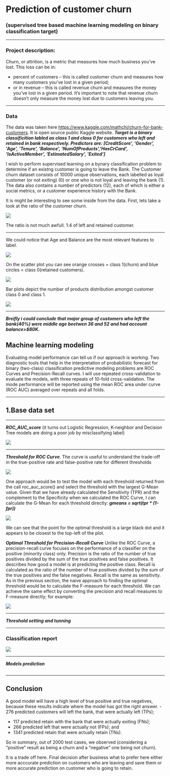 # Prediction of customer churn
### (supervised tree based machine learning modeling on binary classification target) 

---

### Project description:
Churn, or attrition, is a metric that measures how much business you’ve lost. This loss can be in:
- percent of customers – this is called customer churn and measures how many customers you’ve lost in a given period;
- or in revenue – this is called revenue churn and measures the money you’ve lost in a given period. It’s important to note that revenue churn doesn’t only measure the money lost due to customers leaving you. 

---

### Data

The data was taken here https://www.kaggle.com/mathchi/churn-for-bank-customers. It is open source public Kaggle website.
***Target is a binary classificition labled as class 1 and class 0 for customers who left and retained in bank respectively. Predictors are: [CreditScore', 'Gender', 'Age', 'Tenure', 'Balance', 'NumOfProducts','HasCrCard', 'IsActiveMember', 'EstimatedSalary', 'Exited']***
       

I wish to perform supervised learning on a bynary classification problem to determine if an existng customer is going to leave the Bank. The Customer churn dataset consists of 10000 unique observations, each labelled as loyal customer (or not exiting) (0) or one who is not loyal and leaving the bank (1). The data also contains a number of predictors (12), each of which is either a social  metrics, or a customer experience history with the Bank.

It is might be interesting to see some inside from the data. First, lets take a look at the ratio of the customer churn.

![](https://github.com/evgenygrobov/Customer-churn-prediction/blob/main/images/pie_chart.png)


The ratio is not much awfull. 1:4 of left and retained customer. 

---

We could notice that Age and Balance are the most relevant features to label.

![](https://github.com/evgenygrobov/Customer-churn-prediction/blob/main/images/correl.png)

On the scatter plot you can see orange crosses = class 1(churn) and blue circles = class 0(retained customers).

![](https://github.com/evgenygrobov/Customer-churn-prediction/blob/main/images/AGE%7CBalance.png)

Bar plots depict the number of products distribution amongst customer class 0 and class 1.

![](https://github.com/evgenygrobov/Customer-churn-prediction/blob/main/images/Custome%7CProducts.png)

---

***Breifly i could conclude that major group of customers who left the bank(40%) were middle age beetwen 36 and 52 and had account balance>$80K.***


## Machine learning modeling

Evaluating model performance can tell us if our approach is working. Two diagnostic tools that help in the interpretation of probabilistic forecast for binary (two-class) classification predictive modeling problems are ROC Curves and Precision-Recall curves.
I will use repeated cross-validation to evaluate the models, with three repeats of 10-fold cross-validation. The mode performance will be reported using the mean ROC area under curve (ROC AUC) averaged over repeats and all folds.

---

## 1.Base data set

---

***ROC_AUC_score*** (it turns out Logistic Regression, K-neighbor and Decision Tree models are doing a poor job by misclassifying label)


![](https://github.com/evgenygrobov/Customer-churn-prediction/blob/main/images/ROC_allmodel.png)

---

***Threshold for ROC Curve***. The curve is useful to understand the trade-off in the true-positive rate and false-positive rate for different thresholds


![](https://github.com/evgenygrobov/Customer-churn-prediction/blob/main/images/ROCbest.png)


One approach would be to test the model with each threshold returned from the call roc_auc_score() and select the threshold with the largest G-Mean value. Given that we have already calculated the Sensitivity (TPR) and the complement to the Specificity when we calculated the ROC Curve, I can calculate the G-Mean for each threshold directly: ***gmeans = sqrt(tpr * (1-fpr))***

![](https://github.com/evgenygrobov/Customer-churn-prediction/blob/main/images/ROCbestzoom.png)


We can see that the point for the optimal threshold is a large black dot and it appears to be closest to the top-left of the plot.



***Optimal Threshold for Precision-Recall Curve***
Unlike the ROC Curve, a precision-recall curve focuses on the performance of a classifier on the positive (minority class) only. Precision is the ratio of the number of true positives divided by the sum of the true positives and false positives. It describes how good a model is at predicting the positive class. Recall is calculated as the ratio of the number of true positives divided by the sum of the true positives and the false negatives. Recall is the same as sensitivity.
As in the previous section, the naive approach to finding the optimal threshold would be to calculate the F-measure for each threshold. We can achieve the same effect by converting the precision and recall measures to F-measure directly; for example:

![](https://github.com/evgenygrobov/Customer-churn-prediction/blob/main/images/F-score.png)


---


***Threshold setting and tunning***

---

### Classification report

![](https://github.com/evgenygrobov/Customer-churn-prediction/blob/main/images/class_report.png)

---

***Models prediction***

![]()


---

## Conclusion

A good model will have a high level of true positive and true negatives, because these results indicate where the model has got the right answer. - 276 predicted customers will left the bank, that were actually left (TPs);
- 117 predicted retain with the bank that were actually exiting (FNs);
- 266 predicted left that were actually not (FPs); and
- 1341 predicted retain that were actually retain (TNs).

So in summary, out of 2000 test cases, we observed (considering a “positive” result as being a churn and a “negative” one being not churn).

It is a trade off here. Final decision after business what to prefer here either  more acccurate prediction on customers who are leaving  and save them or more accurate prediction on customer who is going to retain. 


